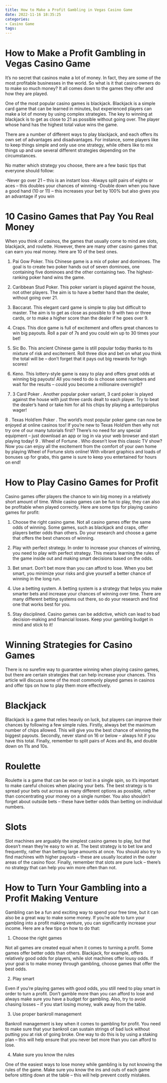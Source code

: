 ```yaml
---
title: How to Make a Profit Gambling in Vegas Casino Game 
date: 2022-11-16 18:35:25
categories:
- Casino Game
tags:
---
```



#  How to Make a Profit Gambling in Vegas Casino Game 

It’s no secret that casinos make a lot of money. In fact, they are some of the most profitable businesses in the world. So what is it that casino owners do to make so much money? It all comes down to the games they offer and how they are played. 

One of the most popular casino games is blackjack. Blackjack is a simple card game that can be learned in minutes, but experienced players can make a lot of money by using complex strategies. The key to winning at blackjack is to get as close to 21 as possible without going over. The player whose hand has the highest total value wins the game. 

There are a number of different ways to play blackjack, and each offers its own set of advantages and disadvantages. For instance, some players like to keep things simple and only use one strategy, while others like to mix things up and use several different strategies depending on the circumstances. 

No matter which strategy you choose, there are a few basic tips that everyone should follow: 

-Never go over 21 – this is an instant loss
-Always split pairs of eights or aces – this doubles your chances of winning
-Double down when you have a good hand (10 or 11) – this increases your bet by 100% but also gives you an advantage if you win

#  10 Casino Games that Pay You Real Money 

When you think of casinos, the games that usually come to mind are slots, blackjack, and roulette. However, there are many other casino games that can earn you real money. Here are 10 of the best ones.

1. Pai Gow Poker. This Chinese game is a mix of poker and dominoes. The goal is to create two poker hands out of seven dominoes, one containing five dominoes and the other containing two. The highest-ranking poker hand wins the game.

2. Caribbean Stud Poker. This poker variant is played against the house, not other players. The aim is to have a better hand than the dealer, without going over 21.

3. Baccarat. This elegant card game is simple to play but difficult to master. The aim is to get as close as possible to 9 with two or three cards, or to make a higher score than the dealer if he goes over 9.

4. Craps. This dice game is full of excitement and offers great chances to win big payouts. Roll a pair of 7s and you could win up to 30 times your bet!

5. Sic Bo. This ancient Chinese game is still popular today thanks to its mixture of risk and excitement. Roll three dice and bet on what you think the total will be – don’t forget that it pays out big rewards for high scores!

6. Keno. This lottery-style game is easy to play and offers great odds at winning big payouts! All you need to do is choose some numbers and wait for the results – could you become a millionaire overnight?

7. 3 Card Poker . Another popular poker variant, 3 card poker is played against the house with just three cards dealt to each player. Try to beat the dealer’s hand or take him for all his chips by playing a ante/pairplus wager!

8 . Texas Hold’em Poker . The world’s most popular poker game can now be enjoyed at online casinos too! If you’re new to Texas Hold’em then why not try one of our many tutorials first? There’s no need for any special equipment – just download an app or log in via your web browser and start playing today!       9 . Wheel of Fortune . Who doesn’t love this classic TV show? Now you can enjoy all the excitement from the comfort of your own home by playing Wheel of Fortune slots online! With vibrant graphics and loads of bonuses up for grabs, this game is sure to keep you entertained for hours on end!

#  How to Play Casino Games for Profit 

Casino games offer players the chance to win big money in a relatively short amount of time. While casino games can be fun to play, they can also be profitable when played correctly. Here are some tips for playing casino games for profit:

1. Choose the right casino game. Not all casino games offer the same odds of winning. Some games, such as blackjack and craps, offer players better odds than others. Do your research and choose a game that offers the best chances of winning.

2. Play with perfect strategy. In order to increase your chances of winning, you need to play with perfect strategy. This means learning the rules of the game inside out and making smart decisions based on the odds.

3. Bet smart. Don’t bet more than you can afford to lose. When you bet smart, you minimize your risks and give yourself a better chance of winning in the long run.

4. Use a betting system. A betting system is a strategy that helps you make smarter bets and increase your chances of winning over time. There are many different betting systems out there, so do your research and find one that works best for you.

5. Stay disciplined. Casino games can be addictive, which can lead to bad decision-making and financial losses. Keep your gambling budget in mind and stick to it!

#  Winning Strategies for Casino Games 

There is no surefire way to guarantee winning when playing casino games, but there are certain strategies that can help increase your chances. This article will discuss some of the most commonly played games in casinos and offer tips on how to play them more effectively.

# Blackjack 

Blackjack is a game that relies heavily on luck, but players can improve their chances by following a few simple rules. Firstly, always bet the maximum number of chips allowed. This will give you the best chance of winning the biggest payouts. Secondly, never stand on 16 or below – always hit if you have this total. Finally, remember to split pairs of Aces and 8s, and double down on 11s and 10s.

# Roulette 

Roulette is a game that can be won or lost in a single spin, so it’s important to make careful choices when placing your bets. The best strategy is to spread your bets out across as many different options as possible, rather than concentrating your money on a single number. You also shouldn’t forget about outside bets – these have better odds than betting on individual numbers.

# Slots 

Slot machines are arguably the simplest casino games to play, but that doesn’t mean they’re easy to win at. The best strategy is to bet low and frequently, rather than betting large amounts at once. You should also try to find machines with higher payouts – these are usually located in the outer areas of the casino floor. Finally, remember that slots are pure luck – there’s no strategy that can help you win more often than not.

#  How to Turn Your Gambling into a Profit Making Venture

Gambling can be a fun and exciting way to spend your free time, but it can also be a great way to make some money. If you’re able to turn your gambling into a profit making venture, you can significantly increase your income. Here are a few tips on how to do that:

1. Choose the right games

Not all games are created equal when it comes to turning a profit. Some games offer better odds than others. Blackjack, for example, offers relatively good odds for players, while slot machines offer lousy odds. If your goal is to make money through gambling, choose games that offer the best odds.

2. Play smart

Even if you’re playing games with good odds, you still need to play smart in order to turn a profit. Don’t gamble more than you can afford to lose and always make sure you have a budget for gambling. Also, try to avoid chasing losses – if you start losing money, walk away from the table.

3. Use proper bankroll management

Bankroll management is key when it comes to gambling for profit. You need to make sure that your bankroll can sustain strings of bad luck without putting you at risk of going broke. One way to do this is by using a staking plan – this will help ensure that you never bet more than you can afford to lose.

4. Make sure you know the rules

One of the easiest ways to lose money while gambling is by not knowing the rules of the game. Make sure you know the ins and outs of each game before sitting down at the table – this will help prevent costly mistakes.